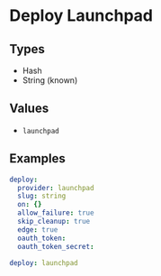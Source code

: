 # Deploy Launchpad



## Types

* Hash
* String (known)

## Values

* `launchpad`


## Examples

```yaml
deploy:
  provider: launchpad
  slug: string
  on: {}
  allow_failure: true
  skip_cleanup: true
  edge: true
  oauth_token: 
  oauth_token_secret:
```

```yaml
deploy: launchpad

```
